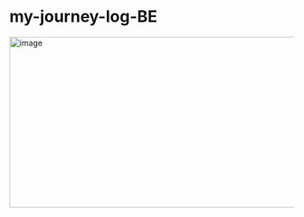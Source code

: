# my-journey-log-BE

<img width="1210" height="302" alt="image" src="https://github.com/user-attachments/assets/1838ce93-79f9-432f-8fff-be497a33ade2" />
